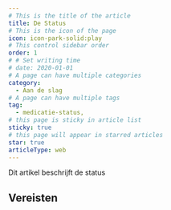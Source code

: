 ```yaml
---
# This is the title of the article
title: De Status
# This is the icon of the page
icon: icon-park-solid:play
# This control sidebar order
order: 1
# # Set writing time
# date: 2020-01-01
# A page can have multiple categories
category:
  - Aan de slag
# A page can have multiple tags
tag:
  - medicatie-status,
# this page is sticky in article list
sticky: true
# this page will appear in starred articles
star: true
articleType: web
---
```


Dit artikel beschrijft de status

## Vereisten
